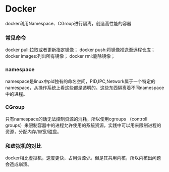 # Docker

docker利用Namespace、CGroup进行隔离，创造高性能的容器

### 常见命令

 docker pull:拉取或者更新指定镜像； docker push:将镜像推送至远程仓库； docker images:列出所有镜像； docker rmi:删除镜像；  

### namespace

namespace是linux中pid独有的命名空间，PID,IPC,Network属于一个特定的namespace，从操作系统上看这些都是透明的。这些东西隔离着不同namespace中的进程。



### CGroup

只有namespace的话无法控制资源的消耗，所以使用cgroups （controll groups）来限制容器中的进程允许使用的系统资源，实践中可以用来限制进程的资源，分配内存/带宽/磁盘。



### 和虚拟机的对比

docker相比虚拟机，速度更快，占用资源少。但是其共用内核，所以内核出问题会造成崩溃。